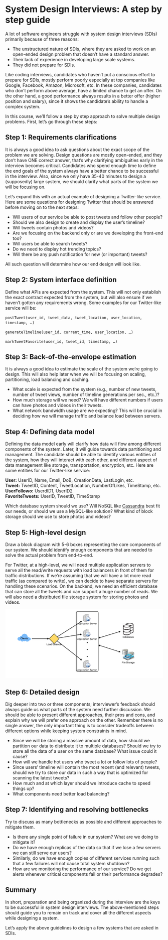 # System Design Interviews: A step by step guide
A lot of software engineers struggle with system design interviews (SDIs) primarily because of three reasons:

* The unstructured nature of SDIs, where they are asked to work on an open-ended design problem that doesn’t have a standard answer.<br>
* Their lack of experience in developing large scale systems.<br>
* They did not prepare for SDIs.<br>

Like coding interviews, candidates who haven’t put a conscious effort to prepare for SDIs, mostly perform poorly especially at top companies like Google, Facebook, Amazon, Microsoft, etc. In these companies, candidates who don’t perform above average, have a limited chance to get an offer. On the other hand, a good performance always results in a better offer (higher position and salary), since it shows the candidate’s ability to handle a complex system.

In this course, we’ll follow a step by step approach to solve multiple design problems. First, let’s go through these steps:

## Step 1: Requirements clarifications
It is always a good idea to ask questions about the exact scope of the problem we are solving. Design questions are mostly open-ended, and they don’t have ONE correct answer, that’s why clarifying ambiguities early in the interview becomes critical. Candidates who spend enough time to define the end goals of the system always have a better chance to be successful in the interview. Also, since we only have 35-40 minutes to design a (supposedly) large system, we should clarify what parts of the system we will be focusing on.

Let’s expand this with an actual example of designing a Twitter-like service. Here are some questions for designing Twitter that should be answered before moving on to the next steps:

* Will users of our service be able to post tweets and follow other people?<br>
* Should we also design to create and display the user’s timeline?<br>
* Will tweets contain photos and videos?<br>
* Are we focusing on the backend only or are we developing the front-end too?<br>
* Will users be able to search tweets?<br>
* Do we need to display hot trending topics?<br>
* Will there be any push notification for new (or important) tweets?<br>

All such question will determine how our end design will look like.

## Step 2: System interface definition
Define what APIs are expected from the system. This will not only establish the exact contract expected from the system, but will also ensure if we haven’t gotten any requirements wrong. Some examples for our Twitter-like service will be:
```
postTweet(user_id, tweet_data, tweet_location, user_location, timestamp, …) 
```
```
generateTimeline(user_id, current_time, user_location, …)  
```
```
markTweetFavorite(user_id, tweet_id, timestamp, …)  
```

## Step 3: Back-of-the-envelope estimation
It is always a good idea to estimate the scale of the system we’re going to design. This will also help later when we will be focusing on scaling, partitioning, load balancing and caching.

* What scale is expected from the system (e.g., number of new tweets, number of tweet views, number of timeline generations per sec., etc.)?<br>
* How much storage will we need? We will have different numbers if users can have photos and videos in their tweets.<br>
* What network bandwidth usage are we expecting? This will be crucial in deciding how we will manage traffic and balance load between servers.<br>

## Step 4: Defining data model
Defining the data model early will clarify how data will flow among different components of the system. Later, it will guide towards data partitioning and management. The candidate should be able to identify various entities of the system, how they will interact with each other, and different aspect of data management like storage, transportation, encryption, etc. Here are some entities for our Twitter-like service:

**User:** UserID, Name, Email, DoB, CreationData, LastLogin, etc.<br>
**Tweet:** TweetID, Content, TweetLocation, NumberOfLikes, TimeStamp, etc.<br>
**UserFollowo:** UserdID1, UserID2<br>
**FavoriteTweets:** UserID, TweetID, TimeStamp<br>

Which database system should we use? Will NoSQL like [Cassandra](https://en.wikipedia.org/wiki/Apache_Cassandra) best fit our needs, or should we use a MySQL-like solution? What kind of block storage should we use to store photos and videos?

## Step 5: High-level design
Draw a block diagram with 5-6 boxes representing the core components of our system. We should identify enough components that are needed to solve the actual problem from end-to-end.

For Twitter, at a high-level, we will need multiple application servers to serve all the read/write requests with load balancers in front of them for traffic distributions. If we’re assuming that we will have a lot more read traffic (as compared to write), we can decide to have separate servers for handling these scenarios. On the backend, we need an efficient database that can store all the tweets and can support a huge number of reads. We will also need a distributed file storage system for storing photos and videos.

<p align="center">
  <img src="https://github.com/immo2300576/SystemDesign/raw/c0cf48556e2b9aa09a763e3e18d3cea59813c37d/example/tutoirial.png"><br>
</p>

## Step 6: Detailed design
Dig deeper into two or three components; interviewer’s feedback should always guide us what parts of the system need further discussion. We should be able to present different approaches, their pros and cons, and explain why we will prefer one approach on the other. Remember there is no single answer, the only important thing is to consider tradeoffs between different options while keeping system constraints in mind.

* Since we will be storing a massive amount of data, how should we partition our data to distribute it to multiple databases? Should we try to store all the data of a user on the same database? What issue could it cause?<br>
* How will we handle hot users who tweet a lot or follow lots of people?<br>
* Since users’ timeline will contain the most recent (and relevant) tweets, should we try to store our data in such a way that is optimized for scanning the latest tweets?<br>
* How much and at which layer should we introduce cache to speed things up?<br>
* What components need better load balancing?<br>

## Step 7: Identifying and resolving bottlenecks
Try to discuss as many bottlenecks as possible and different approaches to mitigate them.

* Is there any single point of failure in our system? What are we doing to mitigate it?<br>
* Do we have enough replicas of the data so that if we lose a few servers we can still serve our users?<br>
* Similarly, do we have enough copies of different services running such that a few failures will not cause total system shutdown?<br>
* How are we monitoring the performance of our service? Do we get alerts whenever critical components fail or their performance degrades?<br>

## Summary
In short, preparation and being organized during the interview are the keys to be successful in system design interviews. The above-mentioned steps should guide you to remain on track and cover all the different aspects while designing a system.

Let’s apply the above guidelines to design a few systems that are asked in SDIs.
